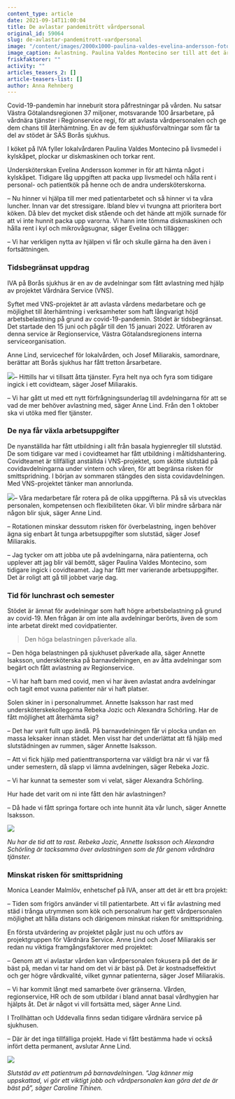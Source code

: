 ```yaml
---
content_type: article
date: 2021-09-14T11:00:04
title: De avlastar pandemitrött vårdpersonal
original_id: 59064
slug: de-avlastar-pandemitrott-vardpersonal
image: "/content/images/2000x1000-paulina-valdes-evelina-andersson-foto-anna-rehnberg.jpg"
image_caption: Avlastning. Paulina Valdes Montecino ser till att det är rent och snyggt i personalköket på IVA. Undersköterskan Evelina Andersson hittar vad hon söker i kylskåpet, eftersom Paulina fyllt på med  varor.
friskfaktorer: ""
activity: ""
articles_teasers_2: []
article-teasers-list: []
author: Anna Rehnberg
---
```


Covid-19-pandemin har inneburit stora påfrestningar på vården. Nu satsar Västra Götalandsregionen 37 miljoner, motsvarande 100 årsarbetare, på vårdnära tjänster i Regionservice regi, för att avlasta vårdpersonalen och ge dem chans till återhämtning. En av de fem sjukhusförvaltningar som får ta del av stödet är SÄS Borås sjukhus.

I köket på IVA fyller lokalvårdaren Paulina Valdes Montecino på livsmedel i kylskåpet, plockar ur diskmaskinen och torkar rent.

Undersköterskan Evelina Andersson kommer in för att hämta något i kylskåpet. Tidigare låg uppgiften att packa upp livsmedel och hålla rent i personal- och patientkök på henne och de andra undersköterskorna.

– Nu hinner vi hjälpa till mer med patientarbetet och så hinner vi ta våra luncher. Innan var det stressigare. Ibland blev vi tvungna att prioritera bort köken. Då blev det mycket disk stående och det hände att mjölk surnade för att vi inte hunnit packa upp varorna. Vi hann inte tömma diskmaskinen och hålla rent i kyl och mikrovågsugnar, säger Evelina och tillägger:

– Vi har verkligen nytta av hjälpen vi får och skulle gärna ha den även i fortsättningen.

### Tidsbegränsat uppdrag

IVA på Borås sjukhus är en av de avdelningar som fått avlastning med hjälp av projektet Vårdnära Service (VNS).

Syftet med VNS-projektet är att avlasta vårdens medarbetare och ge möjlighet till återhämtning i verksamheter som haft långvarigt höjd arbetsbelastning på grund av covid-19-pandemin. Stödet är tidsbegränsat. Det startade den 15 juni och pågår till den 15 januari 2022. Utföraren av denna service är Regionservice, Västra Götalandsregionens interna serviceorganisation.

Anne Lind, servicechef för lokalvården, och Josef Miliarakis, samordnare, berättar att Borås sjukhus har fått tretton årsarbetare.

[![](https://www.suntarbetsliv.se/wp-content/uploads/2021/09/Miliarakis_Red_200x220.jpg)](https://www.suntarbetsliv.se/wp-content/uploads/2021/09/Miliarakis_Red_200x220.jpg)– Hittills har vi tillsatt åtta tjänster. Fyra helt nya och fyra som tidigare ingick i ett covidteam, säger Josef Miliarakis.

– Vi har gått ut med ett nytt förfrågningsunderlag till avdelningarna för att se vad de mer behöver avlastning med, säger Anne Lind. Från den 1 oktober ska vi utöka med fler tjänster.

### De nya får växla arbetsuppgifter

De nyanställda har fått utbildning i allt från basala hygienregler till slutstäd. De som tidigare var med i covidteamet har fått utbildning i måltidshantering. Covidteamet är tillfälligt anställda i VNS-projektet, som skötte slutstäd på covidavdelningarna under vintern och våren, för att begränsa risken för smittspridning. I början av sommaren stängdes den sista covidavdelningen. Med VNS-projektet tänker man annorlunda.

[![](https://www.suntarbetsliv.se/wp-content/uploads/2021/09/Lind_Red_200x220.jpg)](https://www.suntarbetsliv.se/wp-content/uploads/2021/09/Lind_Red_200x220.jpg)– Våra medarbetare får rotera på de olika uppgifterna. På så vis utvecklas personalen, kompetensen och flexibiliteten ökar. Vi blir mindre sårbara när någon blir sjuk, säger Anne Lind.

– Rotationen minskar dessutom risken för överbelastning, ingen behöver ägna sig enbart åt tunga arbetsuppgifter som slutstäd, säger Josef Miliarakis.

– Jag tycker om att jobba ute på avdelningarna, nära patienterna, och upplever att jag blir väl bemött, säger Paulina Valdes Montecino, som tidigare ingick i covidteamet. Jag har fått mer varierande arbetsuppgifter. Det är roligt att gå till jobbet varje dag.

### Tid för lunchrast och semester

Stödet är ämnat för avdelningar som haft högre arbetsbelastning på grund av covid-19. Men frågan är om inte alla avdelningar berörts, även de som inte arbetat direkt med covidpatienter.

> Den höga belastningen påverkade alla.

– Den höga belastningen på sjukhuset påverkade alla, säger Annette Isaksson, undersköterska på barnavdelningen, en av åtta avdelningar som begärt och fått avlastning av Regionservice.

– Vi har haft barn med covid, men vi har även avlastat andra avdelningar och tagit emot vuxna patienter när vi haft platser.

Solen skiner in i personalrummet. Annette Isaksson har rast med undersköterskekollegorna Rebeka Jozic och Alexandra Schörling. Har de fått möjlighet att återhämta sig?

– Det har varit fullt upp ändå. På barnavdelningen får vi plocka undan en massa leksaker innan städet. Men visst har det underlättat att få hjälp med slutstädningen av rummen, säger Annette Isaksson.

– Att vi fick hjälp med patienttransporterna var väldigt bra när vi var få under semestern, då slapp vi lämna avdelningen, säger Rebeka Jozic.

– Vi har kunnat ta semester som vi velat, säger Alexandra Schörling.

Hur hade det varit om ni inte fått den här avlastningen?

– Då hade vi fått springa fortare och inte hunnit äta vår lunch, säger Annette Isaksson.

[![](https://www.suntarbetsliv.se/wp-content/uploads/2021/09/Boras07.jpg)](https://www.suntarbetsliv.se/wp-content/uploads/2021/09/Boras07.jpg)

_Nu har de tid att ta rast. Rebeka Jozic, Annette Isaksson och Alexandra Schörling är tacksamma över avlastningen som de får genom vårdnära tjänster._

### Minskat risken för smittspridning

Monica Leander Malmlöv, enhetschef på IVA, anser att det är ett bra projekt:

– Tiden som frigörs använder vi till patientarbete. Att vi får avlastning med städ i trånga utrymmen som kök och personalrum har gett vårdpersonalen möjlighet att hålla distans och därigenom minskat risken för smittspridning.

En första utvärdering av projektet pågår just nu och utförs av projektgruppen för Vårdnära Service. Anne Lind och Josef Miliarakis ser redan nu viktiga framgångsfaktorer med projektet:

– Genom att vi avlastar vården kan vårdpersonalen fokusera på det de är bäst på, medan vi tar hand om det vi är bäst på. Det är kostnadseffektivt och ger högre vårdkvalité, vilket gynnar patienterna, säger Josef Miliarakis.

– Vi har kommit långt med samarbete över gränserna. Vården, regionservice, HR och de som utbildar i bland annat basal vårdhygien har hjälpts åt. Det är något vi vill fortsätta med, säger Anne Lind.

I Trollhättan och Uddevalla finns sedan tidigare vårdnära service på sjukhusen.

– Där är det inga tillfälliga projekt. Hade vi fått bestämma hade vi också infört detta permanent, avslutar Anne Lind.

[![](https://www.suntarbetsliv.se/wp-content/uploads/2021/09/BorasSAS05_Red_750x400.jpg)](https://www.suntarbetsliv.se/wp-content/uploads/2021/09/BorasSAS05_Red_750x400.jpg)

_Slutstäd av ett patientrum på barnavdelningen. ”Jag känner mig uppskattad, vi gör ett viktigt jobb och vårdpersonalen kan göra det de är bäst på”, säger Caroline Tihinen._
